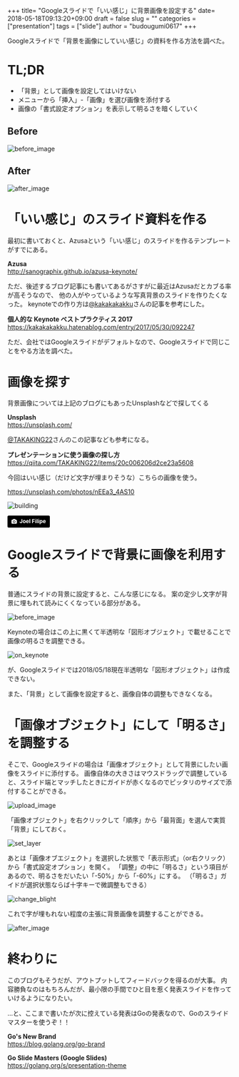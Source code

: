 +++
title= "Googleスライドで「いい感じ」に背景画像を設定する"
date= 2018-05-18T09:13:20+09:00
draft = false
slug = ""
categories = ["presentation"]
tags = ["slide"]
author = "budougumi0617"
+++

Googleスライドで「背景を画像にしていい感じ」の資料を作る方法を調べた。

# TL;DR
- 「背景」として画像を設定してはいけない
- メニューから「挿入」-「画像」を選び画像を添付する
- 画像の「書式設定オプション」を表示して明るさを暗くしていく

## Before
![before_image](/2018/05/0518_before_slide.png)

## After
![after_image](/2018/05/0518_after_slide.png)

# 「いい感じ」のスライド資料を作る

最初に書いておくと、Azusaという「いい感じ」のスライドを作るテンプレートがすでにある。

**Azusa**  
http://sanographix.github.io/azusa-keynote/

ただ、後述するブログ記事にも書いてあるがさすがに最近はAzusaだとカブる率が高そうなので、
他の人がやっているような写真背景のスライドを作りたくなった。
keynoteでの作り方は[@kakakakakku](https://twitter.com/kakakakakku)さんの記事を参考にした。

**個人的な Keynote ベストプラクティス 2017**  
https://kakakakakku.hatenablog.com/entry/2017/05/30/092247

ただ、会社ではGoogleスライドがデフォルトなので、Googleスライドで同じことをやる方法を調べた。

# 画像を探す
背景画像については上記のブログにもあったUnsplashなどで探してくる

**Unsplash**  
https://unsplash.com/

[@TAKAKING22](https://twitter.com/TAKAKING22)さんのこの記事なども参考になる。

**プレゼンテーションに使う画像の探し方**  
https://qiita.com/TAKAKING22/items/20c006206d2ce23a5608

今回はいい感じ（だけど文字が埋まりそうな）こちらの画像を使う。

https://unsplash.com/photos/nEEa3_4AS10

![building](/2018/05/joel-filipe-189099-unsplash.jpg)

<a style="background-color:black;color:white;text-decoration:none;padding:4px 6px;font-family:-apple-system, BlinkMacSystemFont, &quot;San Francisco&quot;, &quot;Helvetica Neue&quot;, Helvetica, Ubuntu, Roboto, Noto, &quot;Segoe UI&quot;, Arial, sans-serif;font-size:12px;font-weight:bold;line-height:1.2;display:inline-block;border-radius:3px;" href="https://unsplash.com/@joelfilip?utm_medium=referral&amp;utm_campaign=photographer-credit&amp;utm_content=creditBadge" target="_blank" rel="noopener noreferrer" title="Download free do whatever you want high-resolution photos from Joel Filipe"><span style="display:inline-block;padding:2px 3px;"><svg xmlns="http://www.w3.org/2000/svg" style="height:12px;width:auto;position:relative;vertical-align:middle;top:-1px;fill:white;" viewBox="0 0 32 32"><title>unsplash-logo</title><path d="M20.8 18.1c0 2.7-2.2 4.8-4.8 4.8s-4.8-2.1-4.8-4.8c0-2.7 2.2-4.8 4.8-4.8 2.7.1 4.8 2.2 4.8 4.8zm11.2-7.4v14.9c0 2.3-1.9 4.3-4.3 4.3h-23.4c-2.4 0-4.3-1.9-4.3-4.3v-15c0-2.3 1.9-4.3 4.3-4.3h3.7l.8-2.3c.4-1.1 1.7-2 2.9-2h8.6c1.2 0 2.5.9 2.9 2l.8 2.4h3.7c2.4 0 4.3 1.9 4.3 4.3zm-8.6 7.5c0-4.1-3.3-7.5-7.5-7.5-4.1 0-7.5 3.4-7.5 7.5s3.3 7.5 7.5 7.5c4.2-.1 7.5-3.4 7.5-7.5z"></path></svg></span><span style="display:inline-block;padding:2px 3px;">Joel Filipe</span></a>

# Googleスライドで背景に画像を利用する

普通にスライドの背景に設定すると、こんな感じになる。
案の定少し文字が背景に埋もれて読みにくくなっている部分がある。

![before_image](/2018/05/0518_before_slide.png)

Keynoteの場合はこの上に黒くて半透明な「図形オブジェクト」で載せることで画像の明るさを調整できる。


![on_keynote](/2018/05/0518_on_keynote.png)

が、Googleスライドでは2018/05/18現在半透明な「図形オブジェクト」は作成できない。


また、「背景」として画像を設定すると、画像自体の調整もできなくなる。

# 「画像オブジェクト」にして「明るさ」を調整する
そこで、Googleスライドの場合は「画像オブジェクト」として背景にしたい画像をスライドに添付する。
画像自体の大きさはマウスドラッグで調整していると、スライド端とマッチしたときにガイドが赤くなるのでピッタリのサイズで添付することができる。


![upload_image](/2018/05/0518_upload_image.png)

「画像オブジェクト」を右クリックして「順序」から「最背面」を選んで実質「背景」にしておく。

![set_layer](/2018/05/0518_set_layer.png)

あとは「画像オブエジェクト」を選択した状態で「表示形式」（or右クリック）から「書式設定オプション」を開く。
「調整」の中に「明るさ」という項目があるので、明るさをだいたい「-50%」から「-60%」にする。
（「明るさ」ガイドが選択状態ならば十字キーで微調整もできる）

![change_blight](/2018/05/0518_change_blight.png)

これで字が埋もれない程度の主張に背景画像を調整することができる。


![after_image](/2018/05/0518_after_slide.png)

# 終わりに
このブログもそうだが、アウトプットしてフィードバックを得るのが大事。
内容勝負なのはもちろんだが、最小限の手間でひと目を惹く発表スライドを作っていけるようになりたい。

…と、ここまで書いたが次に控えている発表はGoの発表なので、Goのスライドマスターを使うぞ！！

**Go's New Brand**  
https://blog.golang.org/go-brand

**Go Slide Masters (Google Slides)**  
https://golang.org/s/presentation-theme


